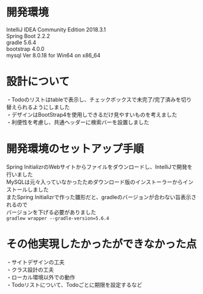# 開発環境
IntelliJ IDEA Community Edition 2018.3.1  
Spring Boot 2.2.2  
gradle 5.6.4  
bootstrap 4.0.0  
mysql  Ver 8.0.18 for Win64 on x86_64  

# 設計について
・Todoのリストはtableで表示し、チェックボックスで未完了/完了済みを切り替えられるようにしました  
・デザインはBootStrap4を使用しできるだけ見やすいものを考えました  
・利便性を考慮し、共通ヘッダーに検索バーを設置しました  

# 開発環境のセットアップ手順
Spring InitializrのWebサイトからファイルをダウンロードし、IntelliJで開発を行いました  
MySQLは元々入っていなかったためダウンロード版のインストーラーからインストールしました  
またSpring Initializrで作った雛形だと、gradleのバージョンが合わない旨表示されるので  
バージョンを下げる必要がありました  
```gradlew wrapper --gradle-version=5.6.4```  

# その他実現したかったができなかった点
・サイトデザインの工夫  
・クラス設計の工夫  
・ローカル環境以外での動作   
・Todoリストについて、Todoごとに期限を設定するなど  
